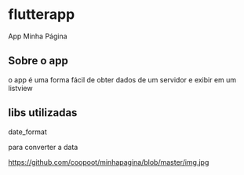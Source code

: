 # flutterapp

App Minha Página

## Sobre o app

o app é uma forma fácil de obter dados de um servidor 
e exibir em um listview 

## libs utilizadas

date_format 

para converter a data 

https://github.com/coopoot/minhapagina/blob/master/img.jpg
